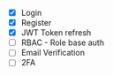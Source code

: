 - [x] Login
- [x] Register
- [x] JWT Token refresh
- [ ] RBAC - Role base auth
- [ ] Email Verification
- [ ] 2FA